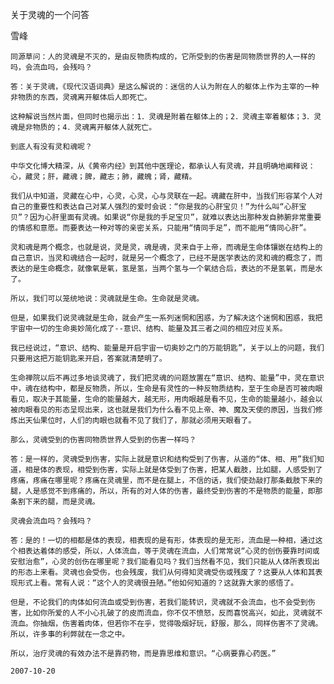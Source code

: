 关于灵魂的一个问答

雪峰


    同源草问：人的灵魂是不灭的，是由反物质构成的，它所受到的伤害是同物质世界的人一样的吗，会流血吗，会残吗？

    答：关于灵魂，《现代汉语词典》是这么解说的：迷信的人认为附在人的躯体上作为主宰的一种非物质的东西，灵魂离开躯体后人即死亡。

    这种解说当然片面，但同时也揭示出：1．灵魂是附着在躯体上的；2．灵魂主宰着躯体；3．灵魂是非物质的；4．灵魂离开躯体人就死亡。

    到底人有没有灵和魂呢？

    中华文化博大精深，从《黄帝内经》到其他中医理论，都承认人有灵魂，并且明确地阐释说：心，藏灵；肝，藏魂；脾，藏志；肺，藏魄；肾，藏精。

    我们从中知道，灵藏在心中，心灵，心灵，心与灵联在一起。魂藏在肝中，当我们形容某个人对自己的重要性和表达自己对某人强烈的爱时会说：“你是我的心肝宝贝！”为什么叫“心肝宝贝”？因为心肝里面有灵魂。如果说“你是我的手足宝贝”，就难以表达出那种发自肺腑非常重要的情感和意愿。而要表达一种对等的亲密关系，只能用“情同手足”，而不能用“情同心肝”。

    灵和魂是两个概念，也就是说，灵是灵，魂是魂，灵来自于上帝，而魂是生命体镶嵌在结构上的自己意识，当灵和魂结合一起时，就是另一个概念了，已经不是医学表达的灵和魂的概念了，而表达的是生命概念，就像氧是氧，氢是氢，当两个氢与一个氧结合后，表达的不是氢氧，而是水了。

    所以，我们可以笼统地说：灵魂就是生命。生命就是灵魂。

    但是，如果我们说灵魂就是生命，就会产生一系列迷惘和困惑，为了解决这个迷惘和困惑，我把宇宙中一切的生命奥妙简化成了--意识、结构、能量及其三者之间的相应对应关系。

    我已经说过，“意识、结构、能量是开启宇宙一切奥妙之门的万能钥匙”，关于以上的问题，我们只要用这把万能钥匙来开启，答案就清楚明了。

    生命禅院以后不再过多地谈灵魂了，我们把灵魂的问题放置在“意识、结构、能量”中，灵在意识中，魂在结构中，都是反物质，所以，生命是有灵性的一种反物质结构，至于生命是否可被肉眼看见，取决于其能量，生命的能量越大，越无形，用肉眼越是看不见，生命的能量越小，越会以被肉眼看见的形态呈现出来，这也就是我们为什么看不见上帝、神、魔及天使的原因，当我们修炼出天仙果位时，人们的肉眼也就看不见了我们了，那就必须用天眼看了。

    那么，灵魂受到的伤害同物质世界人受到的伤害一样吗？

    答：是一样的，灵魂受到伤害，实际上就是意识和结构受到了伤害，从道的“体、相、用”我们知道，相是体的表现，相受到伤害，实际上就是体受到了伤害，把某人截肢，比如腿，人感受到了疼痛，疼痛在哪里呢？疼痛在灵魂里，而不是在腿上，不信的话，我们使劲敲打那条截肢下来的腿，人是感觉不到疼痛的，所以，所有的对人体的伤害，最终受到伤害的不是物质的能量，即那条割下来的腿，而是灵魂。

    灵魂会流血吗？会残吗？

    答：是的！一切的相都是体的表现，相表现的是有形，体表现的是无形，流血是一种相，通过这个相表达着体的感受，所以，人体流血，等于灵魂在流血，人们常常说“心灵的创伤要靠时间或安慰治愈”，心灵的创伤在哪里呢？我们能看见吗？我们当然看不见，我们只能从人体所表现出的形态上来看。灵魂也会受伤，也会残废，我们从何得知灵魂受伤或残废了？这要从人体和其表现形式上看。常有人说：“这个人的灵魂很丑陋。”他如何知道的？这就靠大家的感悟了。

    但是，不论我们的肉体如何流血或受到伤害，若我们能转识，灵魂就不会流血，也不会受到伤害，比如你所爱的人不小心扎破了的皮而流血，你不仅不愤怒，反而喜悦高兴，如此，灵魂就不流血。你抽烟，伤害着肉体，但若你不在乎，觉得吸烟好玩，舒服，那么，同样伤害不了灵魂。所以，许多事的利弊就在一念之中。

    所以，治疗灵魂的有效办法不是靠药物，而是靠思维和意识。“心病要靠心药医。”

    2007-10-20



